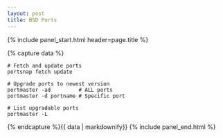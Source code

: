 ```yaml
---
layout: post
title: BSD Ports
---
```


{% include panel_start.html header=page.title %}

{% capture data %}

    # Fetch and update ports
    portsnap fetch update
    
    # Upgrade ports to newest version
    portmaster -ad         # ALL ports
    portmaster -d portname # Specific port
    
    # List upgradable ports
    portmaster -L

{% endcapture %}{{ data | markdownify}}
{% include panel_end.html %}
